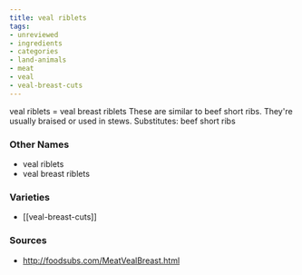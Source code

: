 ```yaml
---
title: veal riblets
tags:
- unreviewed
- ingredients
- categories
- land-animals
- meat
- veal
- veal-breast-cuts
---
```

veal riblets = veal breast riblets These are similar to beef short ribs. They're usually braised or used in stews. Substitutes: beef short ribs

### Other Names

* veal riblets
* veal breast riblets

### Varieties

* [[veal-breast-cuts]]

### Sources
* http://foodsubs.com/MeatVealBreast.html

